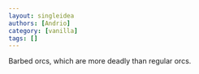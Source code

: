 ```yaml
---
layout: singleidea
authors: [Andrio]
category: [vanilla]
tags: []
---
```

Barbed orcs, which are more deadly than regular orcs.
